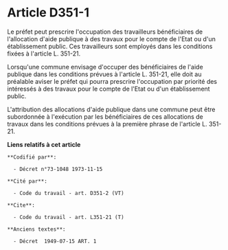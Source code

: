 # Article D351-1

Le préfet peut prescrire l'occupation des travailleurs bénéficiaires de l'allocation d'aide publique à des travaux pour le
compte de l'Etat ou d'un établissement public. Ces travailleurs sont employés dans les conditions fixées à l'article L.
351-21.

Lorsqu'une commune envisage d'occuper des bénéficiaires de l'aide publique dans les conditions prévues à l'article L. 351-21,
elle doit au préalable aviser le préfet qui pourra prescrire l'occupation par priorité des intéressés à des travaux pour le
compte de l'Etat ou d'un établissement public.

L'attribution des allocations d'aide publique dans une commune peut être subordonnée à l'exécution par les bénéficiaires de
ces allocations de travaux dans les conditions prévues à la première phrase de l'article L. 351-21.

**Liens relatifs à cet article**

	**Codifié par**:

	  - Décret n°73-1048 1973-11-15

	**Cité par**:

	  - Code du travail - art. D351-2 (VT)

	**Cite**:

	  - Code du travail - art. L351-21 (T)

	**Anciens textes**:

	  - Décret  1949-07-15 ART. 1
